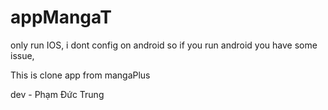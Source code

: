# appMangaT

only run IOS, i dont config on android so if you run android you have some issue,

This is clone app from mangaPlus

dev - Phạm Đức Trung
